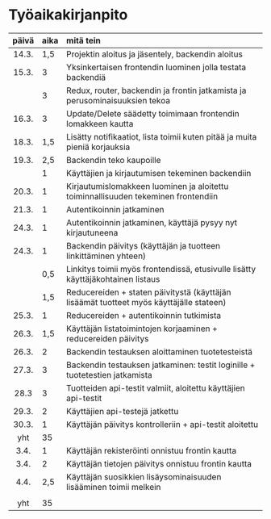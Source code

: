 # Työaikakirjanpito

| päivä | aika | mitä tein  |
| :----:|:-----| :-----|
| 14.3. | 1,5    | Projektin aloitus ja jäsentely, backendin aloitus |
| 15.3. | 3    | Yksinkertaisen frontendin luominen jolla testata backendiä |
|       | 3    | Redux, router, backendin ja frontin jatkamista ja perusominaisuuksien tekoa |
| 16.3. | 3    | Update/Delete säädetty toimimaan frontendin lomakkeen kautta | 
| 18.3. | 1,5    | Lisätty notifikaatiot, lista toimii kuten pitää ja muita pieniä korjauksia | 
| 19.3. | 2,5    | Backendin teko kaupoille | 
|       | 1    | Käyttäjien ja kirjautumisen tekeminen backendiin | 
| 20.3. | 1    | Kirjautumislomakkeen luominen ja aloitettu toiminnallisuuden tekeminen frontendiin |
| 21.3. | 1    | Autentikoinnin jatkaminen |
| 24.3. | 1 | Autentikoinnin jatkaminen, käyttäjä pysyy nyt kirjautuneena |
| 24.3. | 1 | Backendin päivitys (käyttäjän ja tuotteen linkittäminen yhteen) | 
| | 0,5 | Linkitys toimii myös frontendissä, etusivulle lisätty käyttäjäkohtainen listaus |
| | 1,5 | Reducereiden + staten päivitystä (käyttäjän lisäämät tuotteet myös käyttäjälle stateen) |
| 25.3. | 1 | Reducereiden + autentikoinnin tutkimista |
| 26.3. | 1,5 | Käyttäjän listatoimintojen korjaaminen + reducereiden päivitys |
| 26.3. | 2 | Backendin testauksen aloittaminen tuotetesteistä |
| 27.3. | 3 | Backendin testauksen jatkaminen: testit loginille + tuotetestien jatkamista |
| 28.3 | 3 | Tuotteiden api-testit valmiit, aloitettu käyttäjien api-testit |
| 29.3. | 2 | Käyttäjien api-testejä jatkettu |
| 30.3. | 1 | Käyttäjän päivitys kontrolleriin + api-testit aloitettu |
| yht   | 35   | |
| 3.4. | 1 | Käyttäjän rekisteröinti onnistuu frontin kautta |
| 3.4. | 2 | Käyttäjän tietojen päivitys onnistuu frontin kautta |
| 4.4. | 2,5 | Käyttäjän suosikkien lisäysominaisuuden lisääminen toimii melkein |
||||
| yht   | 35   | |